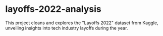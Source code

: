 # layoffs-2022-analysis
This project cleans and explores the "Layoffs 2022" dataset from Kaggle, unveiling insights into tech industry layoffs during the year.
